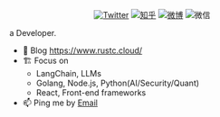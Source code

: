 <p align="center">
	<a href="https://img.shields.io/twitter/follow/ycjcl?label=Twitter&style=social"><img src="https://img.shields.io/twitter/follow/ycjcl?label=Twitter&style=social" alt="Twitter"></a>
	<a href="https://www.zhihu.com/people/ycjcl"><img src="https://img.shields.io/badge/知乎--_.svg?style=social&logo=zhihu" alt="知乎"></a>
	<a href="https://weibo.com/u/3125367857"><img src="https://img.shields.io/badge/Weibo--_.svg?style=social&logo=sina-weibo" alt="微博"></a>
	<span><img src="https://img.shields.io/badge/kylinJCL--_.svg?style=social&logo=wechat" alt="微信"></span>	
</p>


a Developer.

- 🎨 Blog https://www.rustc.cloud/
- 🏗 Focus on
  - LangChain, LLMs
  - Golang, Node.js, Python(AI/Security/Quant)
  - React, Front-end frameworks
- 📫 Ping me by [Email](mailto:chaolinjin@gmail.com)
